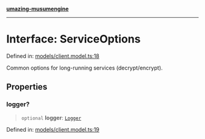 [**umazing-musumengine**](../../README.md)

***

# Interface: ServiceOptions

Defined in: [models/client.model.ts:18](https://github.com/davinidae/umazing-musumengine/blob/51f61211084dfe767110f78265e0aa27a13c00d0/src/models/client.model.ts#L18)

Common options for long-running services (decrypt/encrypt).

## Properties

### logger?

> `optional` **logger**: [`Logger`](Logger.md)

Defined in: [models/client.model.ts:19](https://github.com/davinidae/umazing-musumengine/blob/51f61211084dfe767110f78265e0aa27a13c00d0/src/models/client.model.ts#L19)
